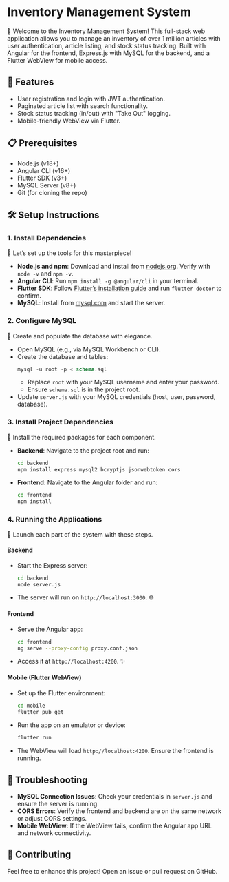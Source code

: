 # Inventory Management System

🌟 Welcome to the Inventory Management System! This full-stack web application allows you to manage an inventory of over 1 million articles with user authentication, article listing, and stock status tracking. Built with Angular for the frontend, Express.js with MySQL for the backend, and a Flutter WebView for mobile access.

## 🚀 Features
- User registration and login with JWT authentication.
- Paginated article list with search functionality.
- Stock status tracking (in/out) with "Take Out" logging.
- Mobile-friendly WebView via Flutter.

## 📋 Prerequisites
- Node.js (v18+)
- Angular CLI (v16+)
- Flutter SDK (v3+)
- MySQL Server (v8+)
- Git (for cloning the repo)

## 🛠️ Setup Instructions

### 1. Install Dependencies
🎨 Let’s set up the tools for this masterpiece!
- **Node.js and npm**: Download and install from [nodejs.org](https://nodejs.org/). Verify with `node -v` and `npm -v`.
- **Angular CLI**: Run `npm install -g @angular/cli` in your terminal.
- **Flutter SDK**: Follow [Flutter’s installation guide](https://flutter.dev/docs/get-started/install) and run `flutter doctor` to confirm.
- **MySQL**: Install from [mysql.com](https://www.mysql.com/) and start the server.

### 2. Configure MySQL
💎 Create and populate the database with elegance.
- Open MySQL (e.g., via MySQL Workbench or CLI).
- Create the database and tables:
  ```sql
  mysql -u root -p < schema.sql
  ```
  - Replace `root` with your MySQL username and enter your password.
  - Ensure `schema.sql` is in the project root.
- Update `server.js` with your MySQL credentials (host, user, password, database).

### 3. Install Project Dependencies
🌸 Install the required packages for each component.
- **Backend**: Navigate to the project root and run:
  ```bash
  cd backend
  npm install express mysql2 bcryptjs jsonwebtoken cors
  ```
- **Frontend**: Navigate to the Angular folder and run:
  ```bash
  cd frontend
  npm install
  ```

### 4. Running the Applications
🚀 Launch each part of the system with these steps.

#### Backend
- Start the Express server:
  ```bash
  cd backend
  node server.js
  ```
- The server will run on `http://localhost:3000`. 🌐

#### Frontend
- Serve the Angular app:
  ```bash
  cd frontend
  ng serve --proxy-config proxy.conf.json
  ```
- Access it at `http://localhost:4200`. ✨

#### Mobile (Flutter WebView)
- Set up the Flutter environment:
  ```bash
  cd mobile
  flutter pub get
  ```
- Run the app on an emulator or device:
  ```bash
  flutter run
  ```
- The WebView will load `http://localhost:4200`. Ensure the frontend is running.

## 🔧 Troubleshooting
- **MySQL Connection Issues**: Check your credentials in `server.js` and ensure the server is running.
- **CORS Errors**: Verify the frontend and backend are on the same network or adjust CORS settings.
- **Mobile WebView**: If the WebView fails, confirm the Angular app URL and network connectivity.

## 🎉 Contributing
Feel free to enhance this project! Open an issue or pull request on GitHub.

